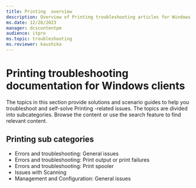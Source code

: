 ```yaml
---
title: Printing  overview
description: Overview of Printing troubleshooting articles for Windows clients.
ms.date: 12/26/2023
manager: dcscontentpm
audience: itpro
ms.topic: troubleshooting
ms.reviewer: kaushika
---
```

# Printing troubleshooting documentation for Windows clients

The topics in this section provide solutions and scenario guides to help you troubleshoot and self-solve Printing -related issues. The topics are divided into subcategories. Browse the content or use the search feature to find relevant content.

## Printing  sub categories

- Errors and troubleshooting: General issues
- Errors and troubleshooting: Print output or print failures
- Errors and troubleshooting: Print spooler
- Issues with Scanning
- Management and Configuration: General issues
